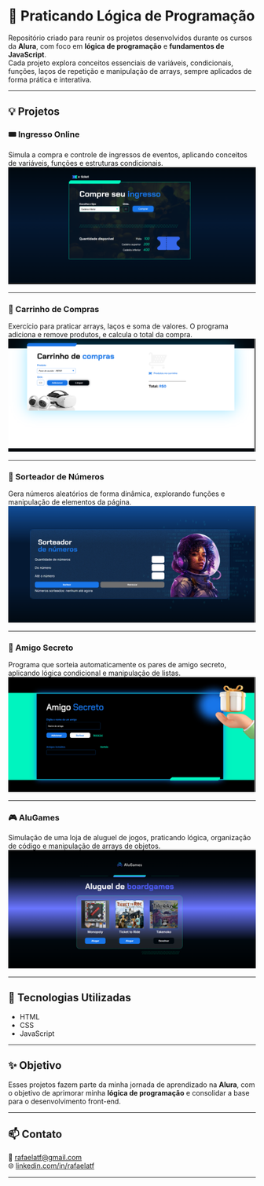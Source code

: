 # 🧩 Praticando Lógica de Programação

Repositório criado para reunir os projetos desenvolvidos durante os cursos da **Alura**, com foco em **lógica de programação** e **fundamentos de JavaScript**.  
Cada projeto explora conceitos essenciais de variáveis, condicionais, funções, laços de repetição e manipulação de arrays, sempre aplicados de forma prática e interativa.

---

## 💡 Projetos

### 🎟️ Ingresso Online
Simula a compra e controle de ingressos de eventos, aplicando conceitos de variáveis, funções e estruturas condicionais.  
![Ingresso Online](https://github.com/rafaelatf/praticando-logica-de-programacao/blob/main/4f49cf14-5d45-47c8-9769-5cdeda776836.png)

---

### 🛒 Carrinho de Compras
Exercício para praticar arrays, laços e soma de valores. O programa adiciona e remove produtos, e calcula o total da compra.  
![Carrinho de Compras](https://github.com/rafaelatf/praticando-logica-de-programacao/blob/main/650800e1-d215-44fe-8869-d4b9fb1340ef.png)

---

### 🎲 Sorteador de Números
Gera números aleatórios de forma dinâmica, explorando funções e manipulação de elementos da página.  
![Sorteador de Números](https://github.com/rafaelatf/praticando-logica-de-programacao/blob/main/99897372-5fe0-4858-b01d-871aadc95a82.png)

---

### 🎁 Amigo Secreto
Programa que sorteia automaticamente os pares de amigo secreto, aplicando lógica condicional e manipulação de listas.  
![Amigo Secreto](https://github.com/rafaelatf/praticando-logica-de-programacao/blob/main/c056c0c5-7a25-496d-930e-a3af1320bf90.png)

---

### 🎮 AluGames
Simulação de uma loja de aluguel de jogos, praticando lógica, organização de código e manipulação de arrays de objetos.  
![AluGames](https://github.com/rafaelatf/praticando-logica-de-programacao/blob/main/c3befd76-8948-41c3-9c2f-42ca6c6d1714.png)

---

## 🧠 Tecnologias Utilizadas
- HTML  
- CSS  
- JavaScript  

---

## ✨ Objetivo
Esses projetos fazem parte da minha jornada de aprendizado na **Alura**, com o objetivo de aprimorar minha **lógica de programação** e consolidar a base para o desenvolvimento front-end.

---

## 📫 Contato
📧 [rafaelatf@gmail.com](mailto:rafaelatf@gmail.com)  
🌐 [linkedin.com/in/rafaelatf](https://linkedin.com/in/rafaelatf)

---
